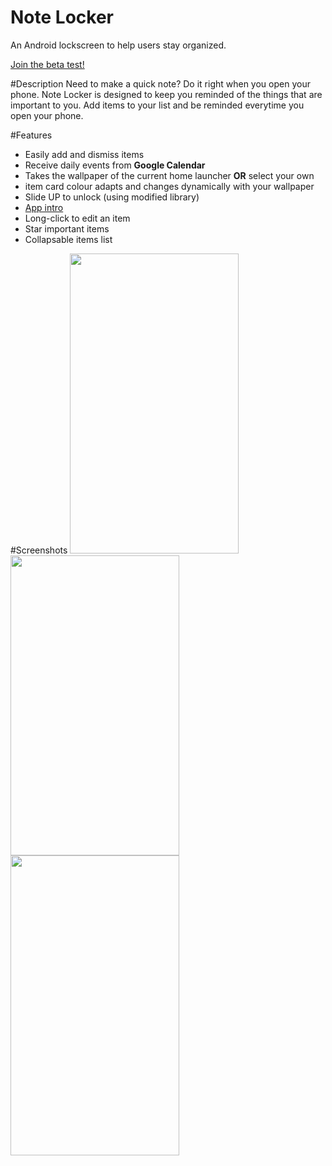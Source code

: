 # Note Locker
An Android lockscreen to help users stay organized.

<a href = "https://play.google.com/apps/testing/com.dev.fondson.NoteLocker">Join the beta test!</a>

#Description
Need to make a quick note? Do it right when you open your phone. Note Locker is designed to keep you reminded of the things that are important to you. Add items to your list and 
be reminded everytime you open your phone.

#Features
- Easily add and dismiss items
- Receive daily events from <b>Google Calendar</b>
- Takes the wallpaper of the current home launcher <b>OR</b> select your own
- item card colour adapts and changes dynamically with your wallpaper
- Slide UP to unlock (using modified library)
- <a href ="https://github.com/PaoloRotolo/AppIntro"> App intro</a>
- Long-click to edit an item
- Star important items
- Collapsable items list

#Screenshots
<img src="https://dl2.pushbulletusercontent.com/OXMWDrdecJJ1gP9UdTK1jk9bXiib2dA5/Screenshot_20160625-221131.png" width="270px" height="480px" />
<img src="https://dl2.pushbulletusercontent.com/0IJzYO2ws0EbAhiHvDcmMH2tKMNKwHbp/Screenshot_20170207-161354.png" width="270px" height="480px" />
<img src="https://dl2.pushbulletusercontent.com/Ge2eStuVt06Wofvi5SjK3FWEjiBjcMkM/Screenshot_20170207-161001.png" width="270px" height="480px" />

<!--
<img src="https://dl2.pushbulletusercontent.com/qEWIMufEz8UzIAxWGKQLLtArsjDaTx81/Screenshot_20160610-094404.png" width="270px" height="480px" />
-->


